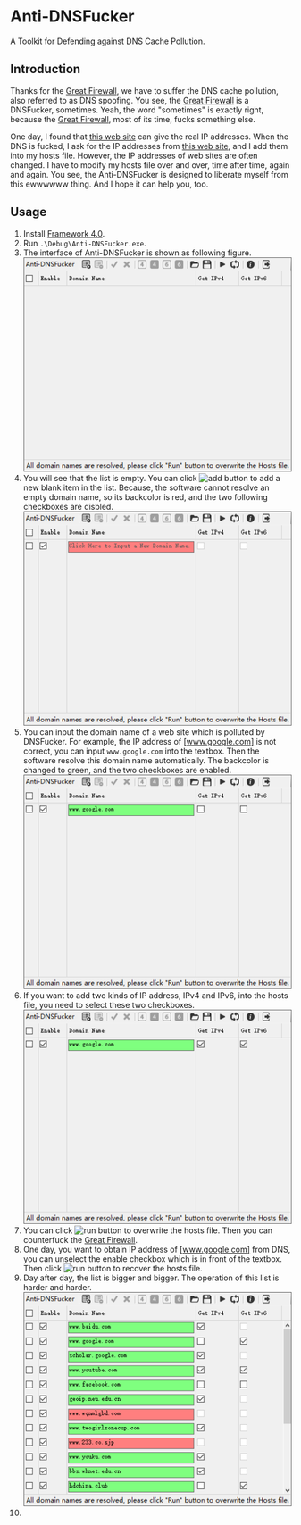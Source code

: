 # Anti-DNSFucker

A Toolkit for Defending against DNS Cache Pollution.

## Introduction
Thanks for the [Great Firewall], we have to suffer the DNS cache pollution, also referred to as DNS spoofing. You see,  the [Great Firewall] is a DNSFucker, sometimes. Yeah, the word "sometimes" is exactly right, because the [Great Firewall], most of its time, fucks something else.

One day, I found that [this web site] can give the real IP addresses. When the DNS is fucked, I ask for the IP addresses from [this web site], and I add them into my hosts file. However, the IP addresses of web sites are often changed. I have to modify my hosts file over and over, time after time, again and again. You see, the Anti-DNSFucker is designed to liberate myself from this ewwwwww thing. And I hope it can help you, too.

## Usage

1. Install [Framework 4.0].
2. Run `.\Debug\Anti-DNSFucker.exe`.
3. The interface of Anti-DNSFucker is shown as following figure.<br>
   <img src = ".\Screenshots\MainInterface.png">
4. You will see that the list is empty. You can click <img src = ".\Debug\Icons\Add.ico" height = 12 title = "add button"> to add a new blank item in the list. Because, the software cannot resolve an empty domain name, so its backcolor is red, and the two following checkboxes are disbled.<br>
   <img src = ".\Screenshots\AddAnEmptyItem.png">
5. You can input the domain name of a web site which is polluted by DNSFucker. For example, the IP address of [www.google.com] is not correct, you can input `www.google.com` into the textbox. Then the software resolve this domain name automatically. The backcolor is changed to green, and the two checkboxes are enabled.<br>
   <img src = ".\Screenshots\InputGoogleDomainName.png">
6. If you want to add two kinds of IP address, IPv4 and IPv6, into the hosts file, you need to select these two checkboxes.<br>
   <img src = ".\Screenshots\IPv4AndIPv6.png">
7. You can click <img src = ".\Debug\Icons\Run.ico" height = 12 title = "run button"> to overwrite the hosts file. Then you can counterfuck the [Great Firewall].
8. One day, you want to obtain IP address of [www.google.com] from DNS, you can unselect the enable checkbox which is in front of the textbox. Then click <img src = ".\Debug\Icons\Run.ico" height = 12 title = "run button"> to recover the hosts file.
9. Day after day, the list is bigger and bigger. The operation of this list is harder and harder.<br>
   <img src = ".\Screenshots\BigList.png">
10. 

[this web site]:http://geoip.neu.edu.cn/
[Great Firewall]:https://en.wikipedia.org/wiki/Great_Firewall
[Framework 4.0]:https://www.microsoft.com/en-us/download/details.aspx?id=17718
[www.google.com]:www.google.com
